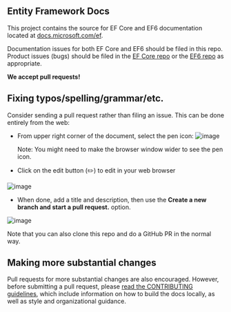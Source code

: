 ## Entity Framework Docs

This project contains the source for EF Core and EF6 documentation located at [docs.microsoft.com/ef](https://docs.microsoft.com/ef/). 

Documentation issues for both EF Core and EF6 should be filed in this repo. Product issues (bugs) should be filed in the [EF Core repo](https://github.com/dotnet/efcore) or the [EF6 repo](https://github.com/dotnet/ef6) as appropriate.

**We accept pull requests!**

## Fixing typos/spelling/grammar/etc.

Consider sending a pull request rather than filing an issue. This can be done entirely from the web:

* From upper right corner of the document, select the pen icon:
  ![image](https://user-images.githubusercontent.com/3605364/93646907-e75ef680-f9a2-11ea-847a-c5c3839f3aa8.png)

  Note: You might need to make the browser window wider to see the pen icon.

* Click on the edit button (✏️) to edit in your web browser

![image](https://user-images.githubusercontent.com/1430078/64454321-85856480-d09f-11e9-85a6-1c93bc6611e2.png)

* When done, add a title and description, then use the **Create a new branch and start a pull request.** option.

![image](https://user-images.githubusercontent.com/1430078/64454455-dac17600-d09f-11e9-922b-0346117011f5.png)

Note that you can also clone this repo and do a GitHub PR in the normal way.

## Making more substantial changes

Pull requests for more substantial changes are also encouraged. However, before submitting a pull request, please [read the CONTRIBUTING guidelines](CONTRIBUTING.md), which include information on how to build the docs locally, as well as style and organizational guidance.
